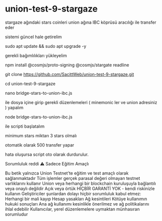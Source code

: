# union-test-9-stargaze
stargaze ağındaki stars coinleri union ağına IBC köprüsü aracılığı ile transfer eder


sistemi güncel hale getirelim

sudo apt update && sudo apt upgrade -y

gerekli bağımlılıkları yükleyelim

npm install @cosmjs/proto-signing @cosmjs/stargate readline

git clone https://github.com/SacittWeb/union-test-9-stargaze.git

cd union-test-9-stargaze

nano bridge-stars-to-union-ibc.js

 ile dosya içine girip gerekli düzenlemeleri ( minemonic ler ve union adresiniz ) yapalım

 node bridge-stars-to-union-ibc.js

ile scripti başlatalım

minimum stars miktarı 3 stars olmalı

otomatik olarak 500 transfer yapar

hata oluşursa script oto olarak durdurulur.

Sorumluluk reddi
⚠️ Sadece Eğitim Amaçlı

Bu betik yalnızca Union Testnet'te eğitim ve test amaçlı olarak sağlanmaktadır
Tüm işlemler gerçek parasal değeri olmayan testnet varlıklarını kullanır
Union veya herhangi bir blockchain kuruluşuyla bağlantılı veya onaylı değildir
Açık veya örtük HİÇBİR GARANTİ YOK - kendi riskinizle kullanın
Geliştiriciler şunlardan dolayı hiçbir sorumluluk kabul etmez:
Herhangi bir mali kayıp
Hesap yasakları
Ağ kesintileri
Kötüye kullanımın hukuki sonuçları
Ana ağ kullanımı kesinlikle önerilmez ve ağ politikalarını ihlal edebilir
Kullanıcılar, yerel düzenlemelere uymaktan münhasıran sorumludur

